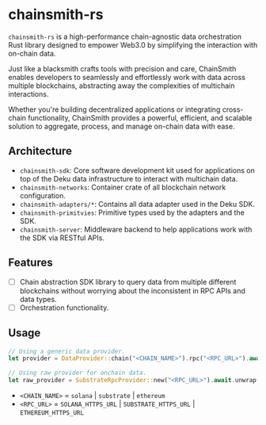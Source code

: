 # chainsmith-rs

`chainsmith-rs` is a high-performance chain-agnostic data orchestration Rust library designed to empower Web3.0 by simplifying the interaction with on-chain data.

Just like a blacksmith crafts tools with precision and care, ChainSmith enables developers to seamlessly and effortlessly work with data across multiple blockchains, abstracting away the complexities of multichain interactions.

Whether you're building decentralized applications or integrating cross-chain functionality, ChainSmith provides a powerful, efficient, and scalable solution to aggregate, process, and manage on-chain data with ease.

## Architecture

- `chainsmith-sdk`: Core software development kit used for applications on top of the Deku data infrastructure to interact with multichain data.
- `chainsmith-networks`: Container crate of all blockchain network configuration.
- `chainsmith-adapters/*`: Contains all data adapter used in the Deku SDK.
- `chainsmith-primitvies`: Primitive types used by the adapters and the SDK.
- `chainsmith-server`: Middleware backend to help applications work with the SDK via RESTful APIs.

## Features

- [ ] Chain abstraction SDK library to query data from multiple different blockchains without worrying about the inconsistent in RPC APIs and data types.
- [ ] Orchestration functionality.

## Usage

```rs
// Using a generic data provider.
let provider = DataProvider::chain("<CHAIN_NAME>").rpc("<RPC_URL>").await.unwrap();

// Using raw provider for onchain data.
let raw_provider = SubstrateRpcProvider::new("<RPC_URL>").await.unwrap();
```

- `<CHAIN_NAME>` = `solana` | `substrate` | `ethereum`
- `<RPC_URL>` = `SOLANA_HTTPS_URL` | `SUBSTRATE_HTTPS_URL` | `ETHEREUM_HTTPS_URL`
